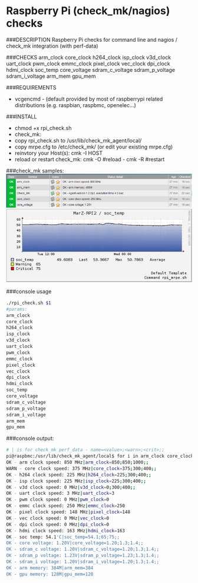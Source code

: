 Raspberry Pi (check_mk/nagios) checks
=====================
###DESCRIPTION
Raspberry Pi checks for command line and nagios / check_mk integration (with perf-data)

###CHECKS
arm_clock core_clock h264_clock isp_clock v3d_clock uart_clock pwm_clock emmc_clock pixel_clock vec_clock dpi_clock hdmi_clock soc_temp core_voltage sdram_c_voltage sdram_p_voltage sdram_i_voltage arm_mem gpu_mem

###REQUIREMENTS
* vcgencmd - (default provided by most of raspberrypi related distributions (e.g. raspbian, raspbmc, openelec...)

###INSTALL
- chmod +x rpi_check.sh
- check_mk:
- copy rpi_check.sh to /usr/lib/check_mk_agent/local/
- copy mrpe.cfg to /etc/check_mk/ (or edit your existing mrpe.cfg)  
- reinvtory your Host(s): cmk -I HOST
- reload or restart check_mk: cmk -O #reload - cmk -R #restart

###check_mk samples:
![ScreenShot](/check_mk/screenshots/cmk_rpi_overview.png)
![ScreenShot](/check_mk/screenshots/cmk_rpi_tmp.png)

###console usage
```bash
./rpi_check.sh $1
#params:
arm_clock
core_clock
h264_clock
isp_clock
v3d_clock
uart_clock
pwm_clock
emmc_clock
pixel_clock
vec_clock
dpi_clock
hdmi_clock
soc_temp
core_voltage
sdram_c_voltage
sdram_p_voltage
sdram_i_voltage
arm_mem
gpu_mem
```` 
###console output:
```bash
# | is for check_mk perf_data - name=<value>;<warn>;<crit>;;
pi@raspbmc:/usr/lib/check_mk_agent/local$ for i in arm_clock core_clock h264_clock isp_clock v3d_clock uart_clock pwm_clock emmc_clock pixel_clock vec_clock dpi_clock hdmi_clock soc_temp core_voltage sdram_c_voltage sdram_p_voltage sdram_i_voltage arm_mem gpu_mem; do ./rpi_check.sh $i; done
OK - arm clock speed: 850 MHz|arm_clock=850;850;1000;;
WARN - core clock speed: 375 MHz|core_clock=375;300;400;;
OK - h264 clock speed: 225 MHz|h264_clock=225;300;400;;
OK - isp clock speed: 225 MHz|isp_clock=225;300;400;;
OK - v3d clock speed: 0 MHz|v3d_clock=0;300;400;;
OK - uart clock speed: 3 MHz|uart_clock=3
OK - pwm clock speed: 0 MHz|pwm_clock=0
OK - emmc clock speed: 250 MHz|emmc_clock=250
OK - pixel clock speed: 148 MHz|pixel_clock=148
OK - vec clock speed: 0 MHz|vec_clock=0
OK - dpi clock speed: 0 MHz|dpi_clock=0
OK - hdmi clock speed: 163 MHz|hdmi_clock=163
OK - soc temp: 54.1'C|soc_temp=54.1;65;75;;
OK - core voltage: 1.20V|core_voltage=1.20;1.3;1.4;;
OK - sdram_c voltage: 1.20V|sdram_c_voltage=1.20;1.3;1.4;;
OK - sdram_p voltage: 1.23V|sdram_p_voltage=1.23;1.3;1.4;;
OK - sdram_i voltage: 1.20V|sdram_i_voltage=1.20;1.3;1.4;;
OK - arm memory: 384M|arm_mem=384
OK - gpu memory: 128M|gpu_mem=128
```
